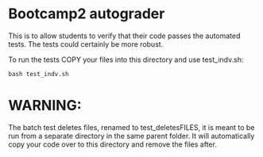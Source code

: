 # Bootcamp2 autograder
This is to allow students to verify that their code passes the automated tests.  The tests could certainly be more robust.

To run the tests COPY your files into this directory and use test_indv.sh:

    bash test_indv.sh

# WARNING:
The batch test deletes files, renamed to test_deletesFILES, it is meant to be run from a separate directory in the same parent folder.  It will automatically copy your code over to this directory and remove the files after.
